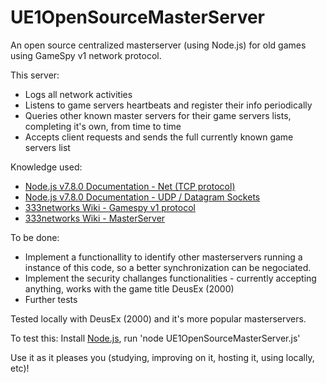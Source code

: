 # UE1OpenSourceMasterServer
An open source centralized masterserver (using Node.js) for old games using GameSpy v1 network protocol.

This server:
* Logs all network activities
* Listens to game servers heartbeats and register their info periodically
* Queries other known master servers for their game servers lists, completing it's own, from time to time
* Accepts client requests and sends the full currently known game servers list

Knowledge used:
* [Node.js v7.8.0 Documentation - Net (TCP protocol)](https://nodejs.org/api/net.html)
* [Node.js v7.8.0 Documentation - UDP / Datagram Sockets](https://nodejs.org/api/dgram.html)
* [333networks Wiki - Gamespy v1 protocol](http://wiki.333networks.com/index.php/Gamespy_v1_protocol)
* [333networks Wiki - MasterServer](http://wiki.333networks.com/index.php/MasterServer)

To be done:
* Implement a functionallity to identify other masterservers running a instance of this code, so a better synchronization can be negociated.
* Implement the security challanges functionalities - currently accepting anything, works with the game title DeusEx (2000)
* Further tests

Tested locally with DeusEx (2000) and it's more popular masterservers.

To test this:
Install [Node.js](https://nodejs.org/en/), run 'node UE1OpenSourceMasterServer.js'

Use it as it pleases you (studying, improving on it, hosting it, using locally, etc)!
